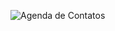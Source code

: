 ![Agenda de Contatos](https://github.com/jonata1200/Agenda-de-Contatos/assets/106604675/cd393652-f680-47ee-81f8-0b3a9ccbc30d)
